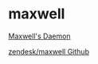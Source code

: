 # maxwell

[Maxwell's Daemon](http://maxwells-daemon.io/)

[zendesk/maxwell Github](https://github.com/zendesk/maxwell)
